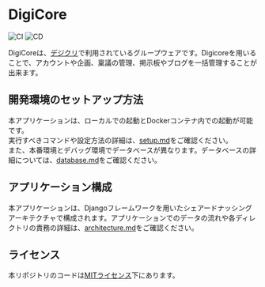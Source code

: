 # DigiCore

![CI](https://github.com/SIT-DigiCre/groupware/workflows/CI/badge.svg)
![CD](https://github.com/SIT-DigiCre/groupware/workflows/CD/badge.svg)

DigiCoreは、[デジクリ](https://digicre.net/)で利用されているグループウェアです。Digicoreを用いることで、アカウントや企画、稟議の管理、掲示板やブログを一括管理することが出来ます。

## 開発環境のセットアップ方法
本アプリケーションは、ローカルでの起動とDockerコンテナ内での起動が可能です。  
実行すべきコマンドや設定方法の詳細は、[setup.md](./docs/setup.md)をご確認ください。  
また、本番環境とデバッグ環境でデータベースが異なります。データベースの詳細については、[database.md](./docs/database.md)をご確認ください。

## アプリケーション構成
本アプリケーションは、Djangoフレームワークを用いたシェアードナッシングアーキテクチャで構成されます。アプリケーションでのデータの流れや各ディレクトリの責務の詳細は、[architecture.md](./docs/architecture.md)をご確認ください。

## ライセンス
本リポジトリのコードは[MITライセンス](./LICENSE)下にあります。
